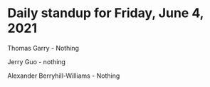 # Daily standup for Friday, June 4, 2021

Thomas Garry - Nothing

Jerry Guo - nothing

Alexander Berryhill-Williams - Nothing
